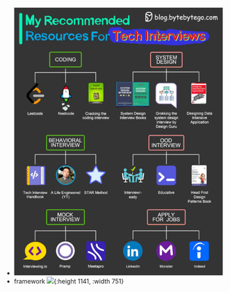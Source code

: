 - ![image.png](../assets/image_1694524900942_0.png)
- framework
  ![](https://exponent-blog.ghost.io/content/images/size/w1000/2023/08/System-Design-Interview-Cheat-Sheet.png){:height 1141, :width 751}